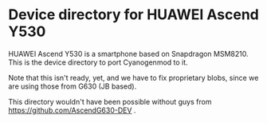 # Device directory for HUAWEI Ascend Y530

HUAWEI Ascend Y530 is a smartphone based on Snapdragon MSM8210.
This is the device directory to port Cyanogenmod to it.

Note that this isn't ready, yet, and we have to fix proprietary blobs, since we are using those from G630 (JB based).

This directory wouldn't have been possible without guys from https://github.com/AscendG630-DEV .
